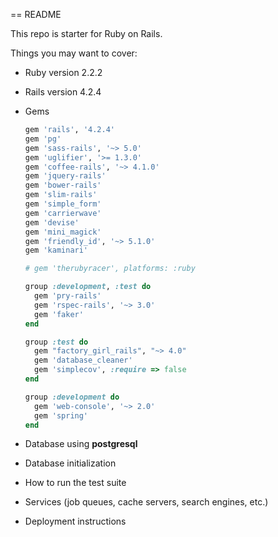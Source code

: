 == README

This repo is starter for Ruby on Rails.

Things you may want to cover:

* Ruby version 2.2.2

* Rails version 4.2.4

* Gems
  ```ruby
  gem 'rails', '4.2.4'
  gem 'pg'
  gem 'sass-rails', '~> 5.0'
  gem 'uglifier', '>= 1.3.0'
  gem 'coffee-rails', '~> 4.1.0'
  gem 'jquery-rails'
  gem 'bower-rails'
  gem 'slim-rails'
  gem 'simple_form'
  gem 'carrierwave'
  gem 'devise'
  gem 'mini_magick'
  gem 'friendly_id', '~> 5.1.0'
  gem 'kaminari'

  # gem 'therubyracer', platforms: :ruby

  group :development, :test do
    gem 'pry-rails'
    gem 'rspec-rails', '~> 3.0'
    gem 'faker'
  end

  group :test do
    gem "factory_girl_rails", "~> 4.0"
    gem 'database_cleaner'
    gem 'simplecov', :require => false
  end

  group :development do
    gem 'web-console', '~> 2.0'
    gem 'spring'
  end

  ```

* Database using **postgresql**

* Database initialization

* How to run the test suite

* Services (job queues, cache servers, search engines, etc.)

* Deployment instructions